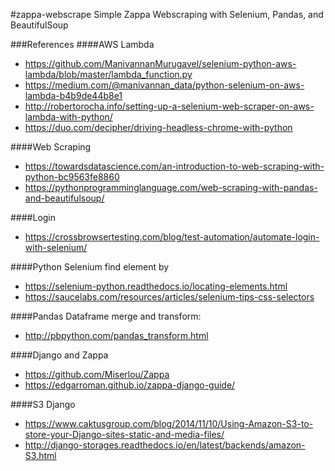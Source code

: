 #zappa-webscrape
Simple Zappa Webscraping with Selenium, Pandas, and BeautifulSoup

###References
####AWS Lambda
* https://github.com/ManivannanMurugavel/selenium-python-aws-lambda/blob/master/lambda_function.py
* https://medium.com/@manivannan_data/python-selenium-on-aws-lambda-b4b9de44b8e1
* http://robertorocha.info/setting-up-a-selenium-web-scraper-on-aws-lambda-with-python/
* https://duo.com/decipher/driving-headless-chrome-with-python

####Web Scraping
* https://towardsdatascience.com/an-introduction-to-web-scraping-with-python-bc9563fe8860
* https://pythonprogramminglanguage.com/web-scraping-with-pandas-and-beautifulsoup/

####Login
* https://crossbrowsertesting.com/blog/test-automation/automate-login-with-selenium/

####Python Selenium find element by
* https://selenium-python.readthedocs.io/locating-elements.html
* https://saucelabs.com/resources/articles/selenium-tips-css-selectors

####Pandas Dataframe merge and transform:
* http://pbpython.com/pandas_transform.html

####Django and Zappa
* https://github.com/Miserlou/Zappa
* https://edgarroman.github.io/zappa-django-guide/

####S3 Django
* https://www.caktusgroup.com/blog/2014/11/10/Using-Amazon-S3-to-store-your-Django-sites-static-and-media-files/
* http://django-storages.readthedocs.io/en/latest/backends/amazon-S3.html
